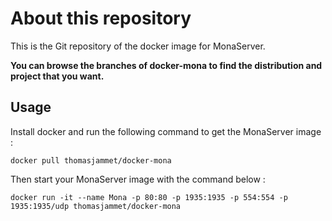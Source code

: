 # About this repository

This is the Git repository of the docker image for MonaServer.

**You can browse the branches of docker-mona to find the distribution and project that you want.**


## Usage

Install docker and run the following command to get the MonaServer image :

```
docker pull thomasjammet/docker-mona
```

Then start your MonaServer image with the command below :

```
docker run -it --name Mona -p 80:80 -p 1935:1935 -p 554:554 -p 1935:1935/udp thomasjammet/docker-mona
```

